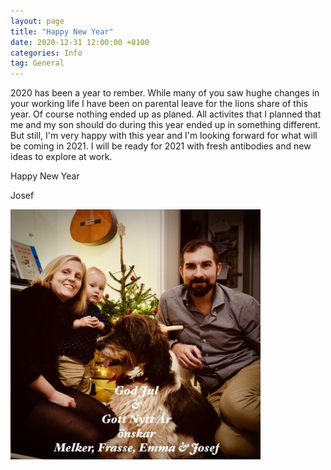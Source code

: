 ```yaml
---
layout: page
title: "Happy New Year"
date: 2020-12-31 12:00:00 +0100
categories: Info 
tag: General
---
```


2020 has been a year to rember. While many of you saw hughe changes in your working life I have been on parental leave for the lions share of this year. Of course nothing ended up as planed. All activites that I planned that me and my son should do during this year ended up in something different. But still, I'm very happy with this year and I'm looking forward for what will be coming in 2021. I will be ready for 2021 with fresh antibodies and new ideas to explore at work. 

Happy New Year

Josef



<img src="/assets/images/Happynewyear2020.jpeg" alt="Happynewyear2020" width="400"/>
